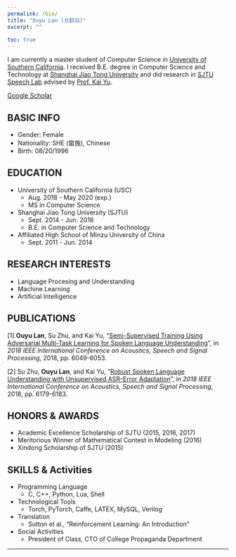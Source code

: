 ```yaml
---
permalink: /bio/
title: "Ouyu Lan (兰鸥羽)"
excerpt: ""

toc: true
---
```


I am currently a master student of Computer Science in [University of Southern California](https://www.cs.usc.edu/). I received B.E. degree in Computer Science and Technology at [Shanghai Jiao Tong University](http://www.sjtu.edu.cn) and did research in [SJTU Speech Lab](https://speechlab.sjtu.edu.cn/) advised by [Prof. Kai Yu](https://speechlab.sjtu.edu.cn/~kyu/). 

[Google Scholar](https://scholar.google.com/citations?authuser=1&user=HRCHFNQAAAAJ)

## BASIC INFO
* Gender: Female
* Nationality: SHE (畲族), Chinese
* Birth: 08/20/1996

## EDUCATION
* University of Southern California (USC)
	* Aug. 2018 - May 2020 (exp.)
	* MS in Computer Science
* Shanghai Jiao Tong University (SJTU)
	* Sept. 2014 - Jun. 2018 
	* B.E. in Computer Science and Technology
* Affiliated High School of Minzu University of China
	* Sept. 2011 - Jun. 2014

## RESEARCH INTERESTS
* Language Procesing and Understanding
* Machine Learning
* Artificial Intelligence

## PUBLICATIONS
[1] **Ouyu Lan**, Su Zhu, and Kai Yu, “[Semi-Supervised Training Using Adversarial Multi-Task Learning for Spoken Language Understanding](https://speechlab.sjtu.edu.cn/papers/oyl11-lan-icassp18.pdf)”, in *2018 IEEE International Conference on Acoustics, Speech and Signal Processing*, 2018, pp. 6049-6053.

[2] Su Zhu, **Ouyu Lan**, and Kai Yu, “[Robust Spoken Language Understanding with Unsupervised ASR-Error Adaptation](https://speechlab.sjtu.edu.cn/papers/sz128-zhu-icassp18.pdf)”, in *2018 IEEE International Conference on Acoustics, Speech and Signal Processing*, 2018, pp. 6179-6183.

<!--## WORK EXPERIENCE-->

## HONORS & AWARDS
* Academic Excellence Scholarship of SJTU (2015, 2016, 2017)
* Meritorious Winner of Mathematical Contest in Modeling (2016)
* Xindong Scholarship of SJTU (2015)

## SKILLS & Activities 
* Programming Language 
	* C, C++, Python, Lua, Shell
* Technological Tools 
	* Torch, PyTorch, Caffe, LATEX, MySQL, Verilog
* Translation
	* Sutton et al., “Reinforcement Learning: An Introduction” 
* Social Activities
	* President of Class, CTO of College Propaganda Department

---

